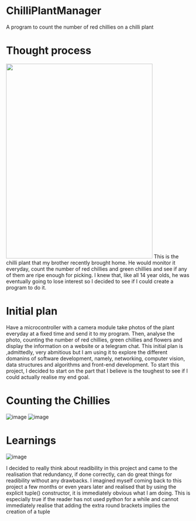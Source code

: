 # ChilliPlantManager
A program to count the number of red chillies on a chilli plant

# Thought process

<img src="https://user-images.githubusercontent.com/33245117/109410579-be717180-79d6-11eb-8212-32cb6c1629af.jpeg" width="400" height="533">
This is the chilli plant that my brother recently brought home. He would monitor it everyday, count the number of red chillies and green chillies and see if any of them are ripe enough for picking. I knew that, like all 14 year olds, he was eventually going to lose interest so I decided to see if I could create a program to do it.

# Initial plan

Have a microcontroller with a camera module take photos of the plant everyday at a fixed time and send it to my program. Then, analyse the photo, counting the number of red chillies, green chillies and flowers and display the information on a website or a telegram chat. This initial plan is ,admittedly, very abmitious but I am using it to explore the different domanins of software development, namely, networking, computer vision, data structures and algorithms and front-end development. To start this project, I decided to start on the part that I believe is the toughest to see if I could actually realise my end goal.

# Counting the Chillies

![image](https://user-images.githubusercontent.com/33245117/109419800-2ee5b600-7a0a-11eb-936a-fca916665f20.png)
![image](https://user-images.githubusercontent.com/33245117/109419772-12e21480-7a0a-11eb-87a0-b67e49051885.png)


# Learnings

![image](https://user-images.githubusercontent.com/33245117/109413756-14034980-79ea-11eb-9dad-334917e54911.png)

I decided to really think about readibility in this project and came to the realisation that redundancy, if done correctly, can do great things for readibility without any drawbacks. I imagined myself coming back to this project a few months or even years later and realised that by using the explicit tuple() constructor, it is immediately obvious what I am doing. This is especially true if the reader has not used python for a while and cannot immediately realise that adding the extra round brackets implies the creation of a tuple